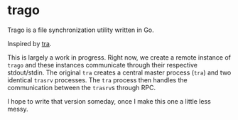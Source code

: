 # trago

Trago is a file synchronization utility written in Go.

Inspired by [tra](https://swtch.com/tra/).

This is largely a work in progress. Right now, we create a remote
instance of `trago` and these instances communicate through their
respective stdout/stdin.  The original `tra` creates a central
master process (`tra`) and two identical `trasrv` processes. The
`tra` process then handles the communication between the `trasrv`s
through RPC.

I hope to write that version someday, once I make this one a little
less messy.
